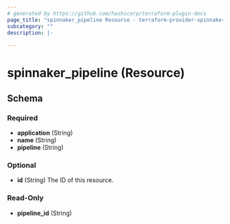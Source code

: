 ```yaml
---
# generated by https://github.com/hashicorp/terraform-plugin-docs
page_title: "spinnaker_pipeline Resource - terraform-provider-spinnaker"
subcategory: ""
description: |-
  
---
```


# spinnaker_pipeline (Resource)





<!-- schema generated by tfplugindocs -->
## Schema

### Required

- **application** (String)
- **name** (String)
- **pipeline** (String)

### Optional

- **id** (String) The ID of this resource.

### Read-Only

- **pipeline_id** (String)



